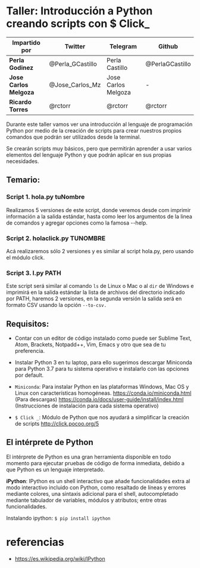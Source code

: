 # Taller: Introducción a Python creando scripts con $ Click_

| Impartido por | Twitter | Telegram | Github |
| ------------- | ------- | -------- | ------ |
| **Perla Godinez** | @Perla_GCastillo | Perla Castillo | @PerlaGCastillo |
| **Jose Carlos Melgoza** | @Jose_Carlos_Mz | Jose Carlos Melgoza | - |
| **Ricardo Torres** | @rctorr | @rctorr | @rctorr |


Durante este taller vamos ver una introducción al lenguaje de programación Python por medio de la creación de scripts para crear nuestros propios comandos que podrán ser utilizados desde la terminal.

Se crearán scripts muy básicos, pero que permitirán aprender a usar varios elementos del lenguaje Python y que podrán aplicar en sus propias necesidades.


## Temario:
### Script 1. hola.py tuNombre
Realizamos 5 versiones de este script, donde veremos desde com imprimir información a la salida estándar, hasta como leer los argumentos de la linea de comandos y agregar opciones como la famosa --help.

### Script 2. holaclick.py TUNOMBRE
Acá realizaremos sólo 2 versiones y es similar al script hola.py, pero usando el módulo click.

### Script 3. l.py PATH
Este script será similar al comando `ls` de Linux o Mac o al `dir` de Windows e imprimirá en la salida estándar la lista de archivos del directorio indicado por PATH, haremos 2 versiones, en la segunda versión la salida será en formato CSV usando la opción `--to-csv.`

## Requisitos:

- Contar con un editor de código instalado como puede ser Sublime Text, Atom, Brackets, Notpadd++, Vim, Emacs y otro que sea de tu preferencia.
- Instalar Python 3 en tu laptop, para ello sugerimos descargar Miniconda para Python 3.7 para tu sistema operativo e instalarlo con las opciones por default.
- `Miniconda`: Para instalar Python en las plataformas Windows, Mac OS y Linux con características homogéneas.
https://conda.io/miniconda.html (Para descargas)
https://conda.io/docs/user-guide/install/index.html (Instrucciones de instalación para cada sistema operativo)

- `$ Click _`: Módulo de Python que nos ayudará a simplificar la creación de scripts http://click.pocoo.org/5

## El intérprete de Python
El intérprete de Python es una gran herramienta disponible en todo momento para ejecutar pruebas de código de forma inmediata, debido a que Python es un lenguaje interpretado.

**iPython**:
IPython es un shell interactivo que añade funcionalidades extra al modo interactivo incluido con Python, como resaltado de líneas y errores mediante colores, una sintaxis adicional para el shell, autocompletado mediante tabulador de variables, módulos y atributos; entre otras funcionalidades.


Instalando ipython:
```$ pip install ipython```

# referencias

- https://es.wikipedia.org/wiki/IPython

